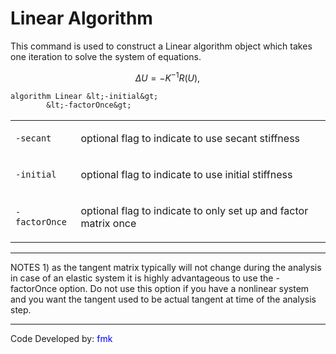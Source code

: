 # Linear Algorithm

<p>This command is used to construct a Linear algorithm object which
takes one iteration to solve the system of equations.</p>

$$ \Delta U = - K^{-1}R(U),\!$$



```tcl
algorithm Linear &lt;-initial&gt;
        &lt;-factorOnce&gt;
```

<table>
<tbody>
<tr class="odd">
<td><p><code class="parameter-table-flag">-secant</code></p></td>
<td><p>optional flag to indicate to use secant stiffness</p></td>
</tr>
<tr class="even">
<td><p><code class="parameter-table-flag">-initial</code></p></td>
<td><p>optional flag to indicate to use initial stiffness</p></td>
</tr>
<tr class="odd">
<td><p><code class="parameter-table-flag">-factorOnce</code></p></td>
<td><p>optional flag to indicate to only set up and factor matrix
once</p></td>
</tr>
</tbody>
</table>
<hr />
<p>NOTES 1) as the tangent matrix typically will not change during the
analysis in case of an elastic system it is highly advantageous to use
the -factorOnce option. Do not use this option if you have a nonlinear
system and you want the tangent used to be actual tangent at time of the
analysis step.</p>
<hr />
<p>Code Developed by: <span style="color:blue"> fmk
</span></p>
